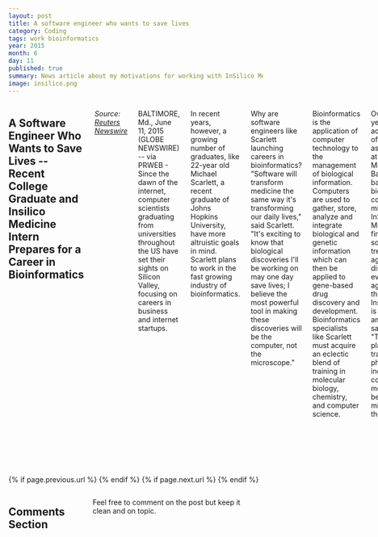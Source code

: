 ```yaml
---
layout: post
title: A software engineer who wants to save lives
category: Coding
tags: work bioinformatics
year: 2015
month: 6
day: 11
published: true
summary: News article about my motivations for working with InSilico Medicine, a bioinformatics tech startup based in Baltimore.
image: insilico.png
---
```


<div class="row">	
	<div class="span9 columns">
		<h2>A Software Engineer Who Wants to Save Lives -- Recent College Graduate and Insilico Medicine Intern Prepares for a Career in Bioinformatics</h2>
		<p><i>Source: <a href="http://www.reuters.com/article/2015/06/11/idUSnGNX21Vvv+e4+GNW20150611" target="_blank">Reuters Newswire</a></i></p>
		<p>BALTIMORE, Md., June 11, 2015 (GLOBE NEWSWIRE) -- via PRWEB - Since the dawn of the internet, computer scientists graduating from universities throughout the US have set their sights on Silicon Valley, focusing on careers in business and internet startups.</p>
        <p>In recent years, however, a growing number of graduates, like 22-year old Michael Scarlett, a recent graduate of Johns Hopkins University, have more altruistic goals in mind. Scarlett plans to work in the fast growing industry of bioinformatics.</p>
        <p>Why are software engineers like Scarlett launching careers in bioinformatics? "Software will transform medicine the same way it's transforming our daily lives," said Scarlett. "It's exciting to know that biological discoveries I'll be working on may one day save lives; I believe the most powerful tool in making these discoveries will be the computer, not the microscope."</p>
        <p>Bioinformatics is the application of computer technology to the management of biological information. Computers are used to gather, store, analyze and integrate biological and genetic information which can then be applied to gene-based drug discovery and development. Bioinformatics specialists like Scarlett must acquire an eclectic blend of training in molecular biology, chemistry, and computer science.</p>
        <p>Over the past year, Scarlett acquired much of his training as an internet at Insilico Medicine, a Baltimore-based bioinformatics company. The mission of InSilico Medicine is to find working solutions to treat and cure age-related diseases and even cure aging itself. "I think that the Insilico mission is bold and ambitious," said Scarlett. "The company plans to transform the pharmaceutical industry with computational methods. I believe in their mission and their success."</p>
        <p>As his internship at Insilico Medicine draws to an end, Scarlett and other young computer scientists have more career options than ever before. Big pharma, biotech, and software companies are clamoring to hire software engineers who know how to compile, analyze, and visualize huge amounts of biological data. This is why a recent study predicted the bioinformatics industry would generate more than 12 billion dollars in revenue by 2020.</p>
        <p>"If the computer infrastructure of Facebook or Twitter was leveraged to find a cure for cancer and fight other age-related diseases, everyone's health worldwide would improve, said Scarlett. "That's why I chose a career in bioinformatics."</p>
	</div>
</div> 

<div class="row">	
	<div class="span9 column">
			<p class="pull-right">{% if page.previous.url %} <a href="{{page.previous.url}}" title="Previous Post: {{page.previous.title}}"><i class="icon-chevron-left"></i></a> 	{% endif %}   {% if page.next.url %} 	<a href="{{page.next.url}}" title="Next Post: {{page.next.title}}"><i class="icon-chevron-right"></i></a> 	{% endif %} </p>  
	</div>
</div>

<div class="row">	
    <div class="span9 columns">    
		<h2>Comments Section</h2>
	    <p>Feel free to comment on the post but keep it clean and on topic.</p>	
		<div id="disqus_thread"></div>
		<script type="text/javascript">
			/* * * CONFIGURATION VARIABLES: EDIT BEFORE PASTING INTO YOUR WEBPAGE * * */
			var disqus_shortname = 'mscarlett'; // required: replace example with your forum shortname
			var disqus_identifier = '{{ page.url }}';
			var disqus_url = 'http://mscarlett.github.io{{ page.url }}';
			
			/* * * DON'T EDIT BELOW THIS LINE * * */
			(function() {
				var dsq = document.createElement('script'); dsq.type = 'text/javascript'; dsq.async = true;
				dsq.src = 'http://' + disqus_shortname + '.disqus.com/embed.js';
				(document.getElementsByTagName('head')[0] || document.getElementsByTagName('body')[0]).appendChild(dsq);
			})();
		</script>
		<noscript>Please enable JavaScript to view the <a href="http://disqus.com/?ref_noscript">comments powered by Disqus.</a></noscript>
		<a href="http://disqus.com" class="dsq-brlink">blog comments powered by <span class="logo-disqus">Disqus</span></a>
	</div>
</div>

<!-- Twitter -->
<script>!function(d,s,id){var js,fjs=d.getElementsByTagName(s)[0];if(!d.getElementById(id)){js=d.createElement(s);js.id=id;js.src="//platform.twitter.com/widgets.js";fjs.parentNode.insertBefore(js,fjs);}}(document,"script","twitter-wjs");</script>

<!-- Google + -->
<script type="text/javascript">
  (function() {
    var po = document.createElement('script'); po.type = 'text/javascript'; po.async = true;
    po.src = 'https://apis.google.com/js/plusone.js';
    var s = document.getElementsByTagName('script')[0]; s.parentNode.insertBefore(po, s);
  })();
</script>
